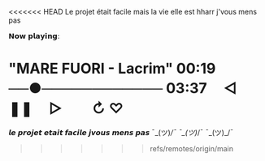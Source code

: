 <<<<<<< HEAD
Le projet était facile mais la vie elle est hharr j'vous mens pas

𝗡𝗼𝘄 𝗽𝗹𝗮𝘆𝗶𝗻𝗴:

"MARE FUORI - Lacrim"
00:19 ──●──────────── 03:37
ㅤ◁ㅤ ❚❚ ㅤ▷ ㅤㅤ↻ ♡
=======
𝙡𝙚 𝙥𝙧𝙤𝙟𝙚𝙩 𝙚𝙩𝙖𝙞𝙩 𝙛𝙖𝙘𝙞𝙡𝙚 𝙟𝙫𝙤𝙪𝙨 𝙢𝙚𝙣𝙨 𝙥𝙖𝙨
¯\_(ツ)_/¯    ¯\_(ツ)_/¯    ¯\_(ツ)_/¯
>>>>>>> refs/remotes/origin/main
